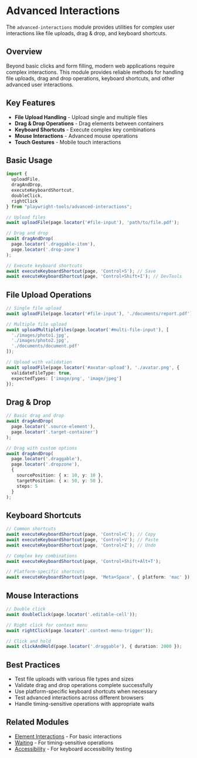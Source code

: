 # Advanced Interactions

The `advanced-interactions` module provides utilities for complex user interactions like file uploads, drag & drop, and keyboard shortcuts.

## Overview

Beyond basic clicks and form filling, modern web applications require complex interactions. This module provides reliable methods for handling file uploads, drag and drop operations, keyboard shortcuts, and other advanced user interactions.

## Key Features

- **File Upload Handling** - Upload single and multiple files
- **Drag & Drop Operations** - Drag elements between containers
- **Keyboard Shortcuts** - Execute complex key combinations
- **Mouse Interactions** - Advanced mouse operations
- **Touch Gestures** - Mobile touch interactions

## Basic Usage

```typescript
import { 
  uploadFile,
  dragAndDrop,
  executeKeyboardShortcut,
  doubleClick,
  rightClick 
} from "playwright-tools/advanced-interactions";

// Upload files
await uploadFile(page.locator('#file-input'), 'path/to/file.pdf');

// Drag and drop
await dragAndDrop(
  page.locator('.draggable-item'),
  page.locator('.drop-zone')
);

// Execute keyboard shortcuts
await executeKeyboardShortcut(page, 'Control+S'); // Save
await executeKeyboardShortcut(page, 'Control+Shift+I'); // DevTools
```

## File Upload Operations

```typescript
// Single file upload
await uploadFile(page.locator('#file-input'), './documents/report.pdf');

// Multiple file upload
await uploadMultipleFiles(page.locator('#multi-file-input'), [
  './images/photo1.jpg',
  './images/photo2.jpg',
  './documents/document.pdf'
]);

// Upload with validation
await uploadFile(page.locator('#avatar-upload'), './avatar.png', {
  validateFileType: true,
  expectedTypes: ['image/png', 'image/jpeg']
});
```

## Drag & Drop

```typescript
// Basic drag and drop
await dragAndDrop(
  page.locator('.source-element'),
  page.locator('.target-container')
);

// Drag with custom options
await dragAndDrop(
  page.locator('.draggable'),
  page.locator('.dropzone'),
  {
    sourcePosition: { x: 10, y: 10 },
    targetPosition: { x: 50, y: 50 },
    steps: 5
  }
);
```

## Keyboard Shortcuts

```typescript
// Common shortcuts
await executeKeyboardShortcut(page, 'Control+C'); // Copy
await executeKeyboardShortcut(page, 'Control+V'); // Paste
await executeKeyboardShortcut(page, 'Control+Z'); // Undo

// Complex key combinations
await executeKeyboardShortcut(page, 'Control+Shift+Alt+T');

// Platform-specific shortcuts
await executeKeyboardShortcut(page, 'Meta+Space', { platform: 'mac' });
```

## Mouse Interactions

```typescript
// Double click
await doubleClick(page.locator('.editable-cell'));

// Right click for context menu
await rightClick(page.locator('.context-menu-trigger'));

// Click and hold
await clickAndHold(page.locator('.draggable'), { duration: 2000 });
```

## Best Practices

- Test file uploads with various file types and sizes
- Validate drag and drop operations complete successfully
- Use platform-specific keyboard shortcuts when necessary
- Test advanced interactions across different browsers
- Handle timing-sensitive operations with appropriate waits

## Related Modules

- [Element Interactions](./interactions.md) - For basic interactions
- [Waiting](./waiting.md) - For timing-sensitive operations
- [Accessibility](./accessibility.md) - For keyboard accessibility testing